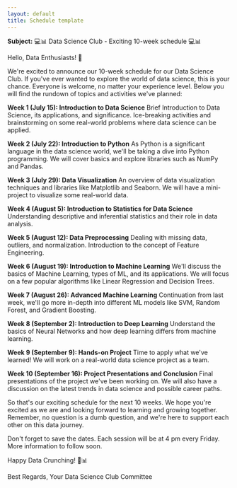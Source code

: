 ```yaml
---
layout: default
title: Schedule template
---
```


**Subject:** 💻📊 Data Science Club - Exciting 10-week schedule 💻📊

Hello, Data Enthusiasts! 🙌

We're excited to announce our 10-week schedule for our Data Science Club. If you've ever wanted to explore the world of data science, this is your chance. Everyone is welcome, no matter your experience level. Below you will find the rundown of topics and activities we've planned:

**Week 1 (July 15): Introduction to Data Science**
Brief Introduction to Data Science, its applications, and significance. Ice-breaking activities and brainstorming on some real-world problems where data science can be applied.

**Week 2 (July 22): Introduction to Python**
As Python is a significant language in the data science world, we'll be taking a dive into Python programming. We will cover basics and explore libraries such as NumPy and Pandas.

**Week 3 (July 29): Data Visualization**
An overview of data visualization techniques and libraries like Matplotlib and Seaborn. We will have a mini-project to visualize some real-world data.

**Week 4 (August 5): Introduction to Statistics for Data Science**
Understanding descriptive and inferential statistics and their role in data analysis.

**Week 5 (August 12): Data Preprocessing**
Dealing with missing data, outliers, and normalization. Introduction to the concept of Feature Engineering.

**Week 6 (August 19): Introduction to Machine Learning**
We'll discuss the basics of Machine Learning, types of ML, and its applications. We will focus on a few popular algorithms like Linear Regression and Decision Trees.

**Week 7 (August 26): Advanced Machine Learning**
Continuation from last week, we'll go more in-depth into different ML models like SVM, Random Forest, and Gradient Boosting.

**Week 8 (September 2): Introduction to Deep Learning**
Understand the basics of Neural Networks and how deep learning differs from machine learning.

**Week 9 (September 9): Hands-on Project**
Time to apply what we've learned! We will work on a real-world data science project as a team.

**Week 10 (September 16): Project Presentations and Conclusion**
Final presentations of the project we've been working on. We will also have a discussion on the latest trends in data science and possible career paths.

So that's our exciting schedule for the next 10 weeks. We hope you're excited as we are and looking forward to learning and growing together. Remember, no question is a dumb question, and we're here to support each other on this data journey.

Don't forget to save the dates. Each session will be at 4 pm every Friday. More information to follow soon.

Happy Data Crunching! 🚀📊

Best Regards,
Your Data Science Club Committee
